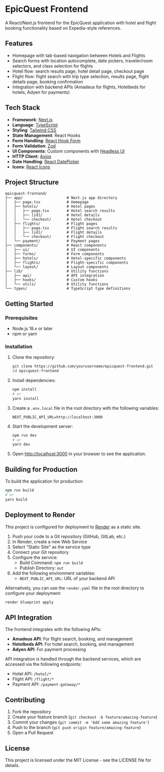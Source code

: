 # EpicQuest Frontend

A React/Next.js frontend for the EpicQuest application with hotel and flight booking functionality based on Expedia-style references.

## Features

- Homepage with tab-based navigation between Hotels and Flights
- Search forms with location autocomplete, date pickers, traveler/room selectors, and class selection for flights
- Hotel flow: search results page, hotel detail page, checkout page
- Flight flow: flight search with trip type selection, results page, flight details page, booking confirmation
- Integration with backend APIs (Amadeus for flights, Hotelbeds for hotels, Adyen for payments)

## Tech Stack

- **Framework**: [Next.js](https://nextjs.org/)
- **Language**: [TypeScript](https://www.typescriptlang.org/)
- **Styling**: [Tailwind CSS](https://tailwindcss.com/)
- **State Management**: React Hooks
- **Form Handling**: [React Hook Form](https://react-hook-form.com/)
- **Form Validation**: [Zod](https://github.com/colinhacks/zod)
- **UI Components**: Custom components with [Headless UI](https://headlessui.dev/)
- **HTTP Client**: [Axios](https://axios-http.com/)
- **Date Handling**: [React DatePicker](https://reactdatepicker.com/)
- **Icons**: [React Icons](https://react-icons.github.io/react-icons/)

## Project Structure

```
epicquest-frontend/
├── app/                    # Next.js app directory
│   ├── page.tsx            # Homepage
│   ├── hotels/             # Hotel pages
│   │   ├── page.tsx        # Hotel search results
│   │   ├── [id]/           # Hotel details
│   │   └── checkout/       # Hotel checkout
│   ├── flights/            # Flight pages
│   │   ├── page.tsx        # Flight search results
│   │   ├── [id]/           # Flight details
│   │   └── checkout/       # Flight checkout
│   └── payment/            # Payment pages
├── components/             # React components
│   ├── ui/                 # UI components
│   ├── forms/              # Form components
│   ├── hotels/             # Hotel-specific components
│   ├── flights/            # Flight-specific components
│   └── layout/             # Layout components
├── lib/                    # Utility functions
│   ├── api/                # API integration
│   ├── hooks/              # Custom hooks
│   └── utils/              # Utility functions
└── types/                  # TypeScript type definitions
```

## Getting Started

### Prerequisites

- Node.js 18.x or later
- npm or yarn

### Installation

1. Clone the repository:
   ```bash
   git clone https://github.com/yourusername/epicquest-frontend.git
   cd epicquest-frontend
   ```

2. Install dependencies:
   ```bash
   npm install
   # or
   yarn install
   ```

3. Create a `.env.local` file in the root directory with the following variables:
   ```
   NEXT_PUBLIC_API_URL=http://localhost:3000
   ```

4. Start the development server:
   ```bash
   npm run dev
   # or
   yarn dev
   ```

5. Open [http://localhost:3000](http://localhost:3000) in your browser to see the application.

## Building for Production

To build the application for production:

```bash
npm run build
# or
yarn build
```

## Deployment to Render

This project is configured for deployment to [Render](https://render.com/) as a static site.

1. Push your code to a Git repository (GitHub, GitLab, etc.)
2. In Render, create a new Web Service
3. Select "Static Site" as the service type
4. Connect your Git repository
5. Configure the service:
   - Build Command: `npm run build`
   - Publish Directory: `out`
6. Add the following environment variables:
   - `NEXT_PUBLIC_API_URL`: URL of your backend API

Alternatively, you can use the `render.yaml` file in the root directory to configure your deployment:

```bash
render blueprint apply
```

## API Integration

The frontend integrates with the following APIs:

- **Amadeus API**: For flight search, booking, and management
- **Hotelbeds API**: For hotel search, booking, and management
- **Adyen API**: For payment processing

API integration is handled through the backend services, which are accessed via the following endpoints:

- Hotel API: `/hotel/*`
- Flight API: `/flight/*`
- Payment API: `/payment-gateway/*`

## Contributing

1. Fork the repository
2. Create your feature branch (`git checkout -b feature/amazing-feature`)
3. Commit your changes (`git commit -m 'Add some amazing feature'`)
4. Push to the branch (`git push origin feature/amazing-feature`)
5. Open a Pull Request

## License

This project is licensed under the MIT License - see the LICENSE file for details.
